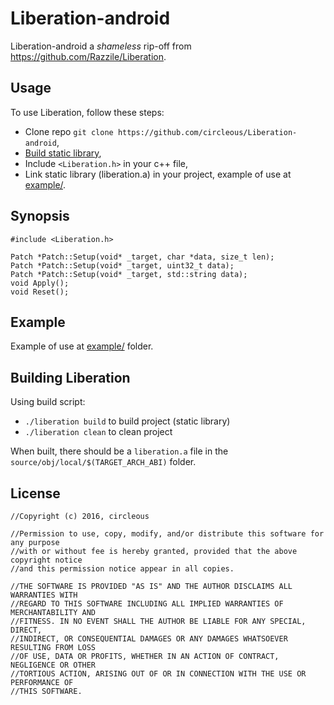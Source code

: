 Liberation-android
========
Liberation-android a *shameless* rip-off from <https://github.com/Razzile/Liberation>.

## Usage
To use Liberation, follow these steps:
* Clone repo `git clone https://github.com/circleous/Liberation-android`,
* [Build static library](#build),
* Include `<Liberation.h>` in your c++ file,
* Link static library (liberation.a) in your project, example of use at [example/](../blob/master/example/).
 
## Synopsis
```Logos
#include <Liberation.h>

Patch *Patch::Setup(void* _target, char *data, size_t len);
Patch *Patch::Setup(void* _target, uint32_t data);
Patch *Patch::Setup(void* _target, std::string data);
void Apply();
void Reset();
```

## Example
Example of use at [example/](../blob/master/example/) folder.

## Building Liberation
Using build script:
* `./liberation build` to build project (static library)
* `./liberation clean` to clean project

When built, there should be a `liberation.a` file in the `source/obj/local/$(TARGET_ARCH_ABI)` folder.

## License

```Logos
//Copyright (c) 2016, circleous

//Permission to use, copy, modify, and/or distribute this software for any purpose
//with or without fee is hereby granted, provided that the above copyright notice
//and this permission notice appear in all copies.

//THE SOFTWARE IS PROVIDED "AS IS" AND THE AUTHOR DISCLAIMS ALL WARRANTIES WITH
//REGARD TO THIS SOFTWARE INCLUDING ALL IMPLIED WARRANTIES OF MERCHANTABILITY AND
//FITNESS. IN NO EVENT SHALL THE AUTHOR BE LIABLE FOR ANY SPECIAL, DIRECT,
//INDIRECT, OR CONSEQUENTIAL DAMAGES OR ANY DAMAGES WHATSOEVER RESULTING FROM LOSS
//OF USE, DATA OR PROFITS, WHETHER IN AN ACTION OF CONTRACT, NEGLIGENCE OR OTHER
//TORTIOUS ACTION, ARISING OUT OF OR IN CONNECTION WITH THE USE OR PERFORMANCE OF
//THIS SOFTWARE.
```
